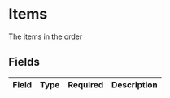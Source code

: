 # Items

The items in the order


## Fields

| Field       | Type        | Required    | Description |
| ----------- | ----------- | ----------- | ----------- |